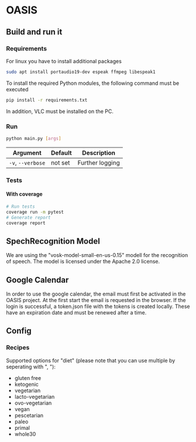 # OASIS

## Build and run it

### Requirements

For linux you have to install additional packages

```bash
sudo apt install portaudio19-dev espeak ffmpeg libespeak1
```

To install the required Python modules, the following command must be executed

```bash
pip install -r requirements.txt
```

In addition, VLC must be installed on the PC.

### Run

```bash
python main.py [args]
```

| Argument          | Default | Description     |
| ----------------- | ------- | --------------- |
| `-v`, `--verbose` | not set | Further logging |

### Tests

#### With coverage

```bash
# Run tests
coverage run -m pytest
# Generate report
coverage report
```

## SpechRecognition Model

We are using the "vosk-model-small-en-us-0.15" modell for the recognition of speech. The model is licensed under the Apache 2.0 license.

## Google Calendar
In order to use the google calendar, the email must first be activated in the OASIS project. 
At the first start the email is requested in the browser. 
If the login is successful, a token.json file with the tokens is created locally. 
These have an expiration date and must be renewed after a time.

## Config

### Recipes

Supported options for "diet" (please note that you can use multiple by seperating with ", "):
- gluten free
- ketogenic
- vegetarian
- lacto-vegetarian
- ovo-vegetarian
- vegan
- pescetarian
- paleo
- primal
- whole30

